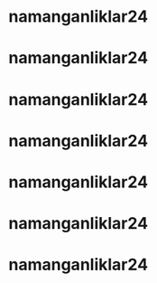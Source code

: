 # namanganliklar24
# namanganliklar24
# namanganliklar24
# namanganliklar24
# namanganliklar24
# namanganliklar24
# namanganliklar24
